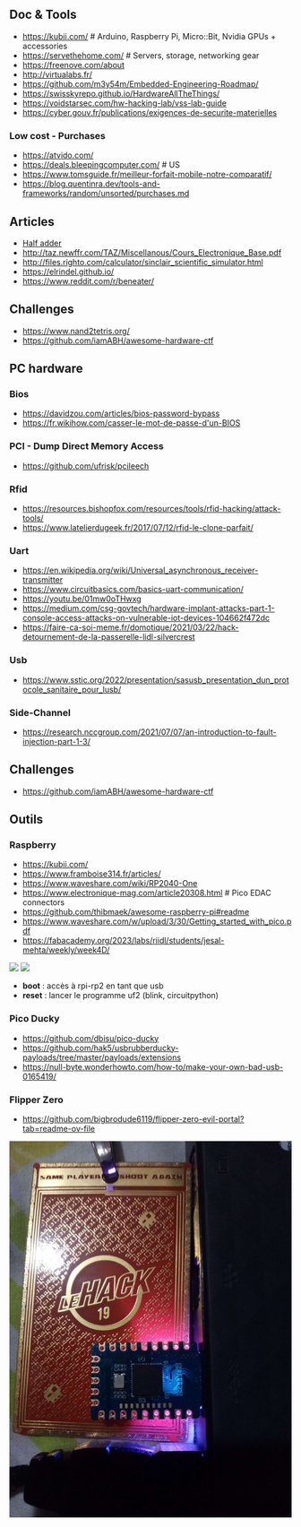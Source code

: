 ## Doc & Tools

- https://kubii.com/        # Arduino, Raspberry Pi, Micro::Bit, Nvidia GPUs + accessories
- https://servethehome.com/ # Servers, storage, networking gear
- https://freenove.com/about
- http://virtualabs.fr/
- https://github.com/m3y54m/Embedded-Engineering-Roadmap/
- https://swisskyrepo.github.io/HardwareAllTheThings/
- https://voidstarsec.com/hw-hacking-lab/vss-lab-guide
- https://cyber.gouv.fr/publications/exigences-de-securite-materielles

### Low cost - Purchases

- https://atvido.com/
- https://deals.bleepingcomputer.com/ # US
- https://www.tomsguide.fr/meilleur-forfait-mobile-notre-comparatif/
- https://blog.quentinra.dev/tools-and-frameworks/random/unsorted/purchases.md

## Articles

- [Half adder](https://stackoverflow.com/questions/55193135/what-is-a-b-and-a-b-1/55193672)
- http://taz.newffr.com/TAZ/Miscellanous/Cours_Electronique_Base.pdf
- http://files.righto.com/calculator/sinclair_scientific_simulator.html
- https://elrindel.github.io/
- https://www.reddit.com/r/beneater/

## Challenges

- https://www.nand2tetris.org/
- https://github.com/iamABH/awesome-hardware-ctf

## PC hardware

### Bios

- https://davidzou.com/articles/bios-password-bypass
- https://fr.wikihow.com/casser-le-mot-de-passe-d'un-BIOS

### PCI - Dump Direct Memory Access

- https://github.com/ufrisk/pcileech

### Rfid

- https://resources.bishopfox.com/resources/tools/rfid-hacking/attack-tools/
- https://www.latelierdugeek.fr/2017/07/12/rfid-le-clone-parfait/

### Uart

- https://en.wikipedia.org/wiki/Universal_asynchronous_receiver-transmitter
- https://www.circuitbasics.com/basics-uart-communication/
- https://youtu.be/01mw0oTHwxg
- https://medium.com/csg-govtech/hardware-implant-attacks-part-1-console-access-attacks-on-vulnerable-iot-devices-104662f472dc
- https://faire-ca-soi-meme.fr/domotique/2021/03/22/hack-detournement-de-la-passerelle-lidl-silvercrest

### Usb

- https://www.sstic.org/2022/presentation/sasusb_presentation_dun_protocole_sanitaire_pour_lusb/

### Side-Channel

- https://research.nccgroup.com/2021/07/07/an-introduction-to-fault-injection-part-1-3/

## Challenges

- https://github.com/iamABH/awesome-hardware-ctf

## Outils

### Raspberry

- https://kubii.com/
- https://www.framboise314.fr/articles/
- https://www.waveshare.com/wiki/RP2040-One
- https://www.electronique-mag.com/article20308.html    # Pico EDAC connectors
- https://github.com/thibmaek/awesome-raspberry-pi#readme
- https://www.waveshare.com/w/upload/3/30/Getting_started_with_pico.pdf
- https://fabacademy.org/2023/labs/riidl/students/jesal-mehta/weekly/week4D/

![](https://www.waveshare.com/w/upload/e/e2/RoArm-M1_Tutorial_II05.jpg)
![](https://www.waveshare.com/w/upload/a/ad/Pico_Get_Start_06.png)

- **boot** : accès à rpi-rp2 en tant que usb
- **reset** : lancer le programme uf2 (blink, circuitpython)

### Pico Ducky

- https://github.com/dbisu/pico-ducky
- https://github.com/hak5/usbrubberducky-payloads/tree/master/payloads/extensions
- https://null-byte.wonderhowto.com/how-to/make-your-own-bad-usb-0165419/

### Flipper Zero

- https://github.com/bigbrodude6119/flipper-zero-evil-portal?tab=readme-ov-file


![](./images/pico.jpg)

